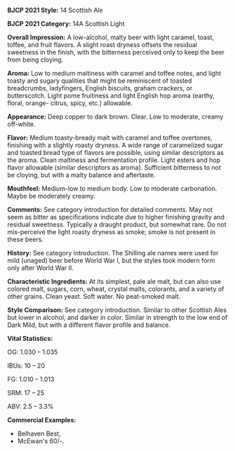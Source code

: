 <b>BJCP 2021 Style:</b> 14 Scottish Ale

<b>BJCP 2021 Category:</b> 14A Scottish Light

<b>Overall Impression:</b> A low-alcohol, malty beer with light
caramel, toast, toffee, and fruit flavors. A slight roast dryness
offsets the residual sweetness in the finish, with the bitterness
perceived only to keep the beer from being cloying.

<b>Aroma:</b> Low to medium maltiness with caramel and toffee
notes, and light toasty and sugary qualities that might be
reminiscent of toasted breadcrumbs, ladyfingers, English
biscuits, graham crackers, or butterscotch. Light pome
fruitiness and light English hop aroma (earthy, floral, orange-
citrus, spicy, etc.) allowable.

<b>Appearance:</b> Deep copper to dark brown. Clear. Low to
moderate, creamy off-white.

<b>Flavor:</b> Medium toasty-bready malt with caramel and toffee
overtones, finishing with a slightly roasty dryness. A wide
range of caramelized sugar and toasted bread type of flavors
are possible, using similar descriptors as the aroma. Clean
maltiness and fermentation profile. Light esters and hop flavor
allowable (similar descriptors as aroma). Sufficient bitterness
to not be cloying, but with a malty balance and aftertaste.

<b>Mouthfeel:</b> Medium-low to medium body. Low to moderate
carbonation. Maybe be moderately creamy.

<b>Comments:</b> See category introduction for detailed comments.
May not seem as bitter as specifications indicate due to higher
finishing gravity and residual sweetness. Typically a draught
product, but somewhat rare. Do not mis-perceive the light
roasty dryness as smoke; smoke is not present in these beers.

<b>History:</b> See category introduction. The Shilling ale names
were used for mild (unaged) beer before World War I, but the
styles took modern form only after World War II.

<b>Characteristic Ingredients:</b> At its simplest, pale ale malt,
but can also use colored malt, sugars, corn, wheat, crystal
malts, colorants, and a variety of other grains. Clean yeast. Soft
water. No peat-smoked malt.

<b>Style Comparison:</b> See category introduction. Similar to
other Scottish Ales but lower in alcohol, and darker in color.
Similar in strength to the low end of Dark Mild, but with a
different flavor profile and balance.

<b>Vital Statistics:</b>

OG: 1.030 – 1.035

IBUs: 10 – 20

FG: 1.010 – 1.013

SRM: 17 – 25

ABV: 2.5 – 3.3%

<b>Commercial Examples:</b>
- Belhaven Best,
- McEwan's 60/-.
